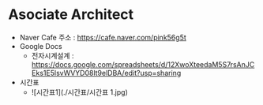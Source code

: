 # Asociate Architect

- Naver Cafe 주소 : https://cafe.naver.com/pink56g5t
- Google Docs
  - 전자시계설계 : https://docs.google.com/spreadsheets/d/12XwoXteedaM5S7rsAnJCEks1E5lsvWVYD08lt9elDBA/edit?usp=sharing
- 시간표
  - ![시간표1](./시간표/시간표 1.jpg)
